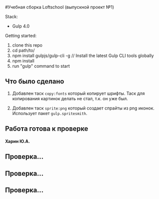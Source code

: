 #Учебная сборка Loftschool (выпускной проект №1) 

Stack:
 - Gulp 4.0
 
Getting started:

1. clone this repo
2. cd path/to/
3. npm install gulpjs/gulp-cli -g  // Install the latest Gulp CLI tools globally
4. npm install
6. run "gulp" command to start

## Что было сделано

1. Добавлен таск `copy:fonts` который копирует шрифты.
Таск для копирования картинок делать не стал, т.к. он уже был.

2. Добавлен таск `sprite:png` который создает спрайты из png иконок. Использует пакет `gulp.spritesmith`.

## Работа готова к проверке

#### Харин Ю.А.


## Проверка...
## Проверка...
## Проверка...